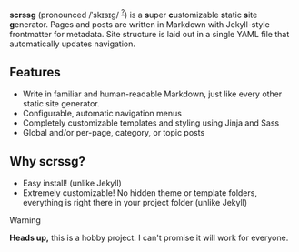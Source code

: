 **scrssg** (pronounced /ˈskɪsɪg/ <sup>[?](https://en.wikipedia.org/wiki/Help:IPA/English)</sup>) is a **s**uper **c**ustomizable **s**tatic **s**ite **g**enerator. Pages and posts are written in Markdown with Jekyll-style frontmatter for metadata. Site structure is laid out in a single YAML file that automatically updates navigation. 

## Features

- Write in familiar and human-readable Markdown, just like every other static site generator.
- Configurable, automatic navigation menus
- Completely customizable templates and styling using Jinja and Sass
- Global and/or per-page, category, or topic posts

## Why scrssg?

- Easy install! (unlike Jekyll)
- Extremely customizable! No hidden theme or template folders, everything is right there in your project folder (unlike Jekyll)

> [!WARNING]
> **Heads up,** this is a hobby project. I can't promise it will work for everyone.
